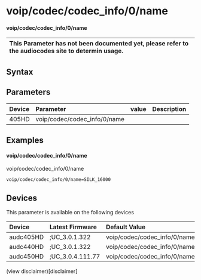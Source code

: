 ﻿---
description: voip/codec/codec_info/0/name
search: false
---

# voip/codec/codec_info/0/name

#### voip/codec/codec_info/0/name


| This Parameter has not been documented yet, please refer to the audiocodes site to determin usage.  | 
| :--- |

## Syntax

## Parameters
|Device|Parameter|value|Description|
|:---|:---|:---|:---|
| 405HD | voip/codec/codec_info/0/name |  |  |

## Examples
#### voip/codec/codec_info/0/name

voip/codec/codec_info/0/name

```
voip/codec/codec_info/0/name=SILK_16000
```

## Devices
This parameter is available on the following devices

| Device | Latest Firmware | Default Value |
|:---|:---|:---|
| audc405HD | ;UC_3.0.1.322 | voip/codec/codec_info/0/name=SILK_16000 
| audc440HD | ;UC_3.0.1.322 | voip/codec/codec_info/0/name=SILK_16000 
| audc450HD | ;UC_3.0.4.111.77 | voip/codec/codec_info/0/name=SILK_16000 

(view disclaimer)[disclaimer]
